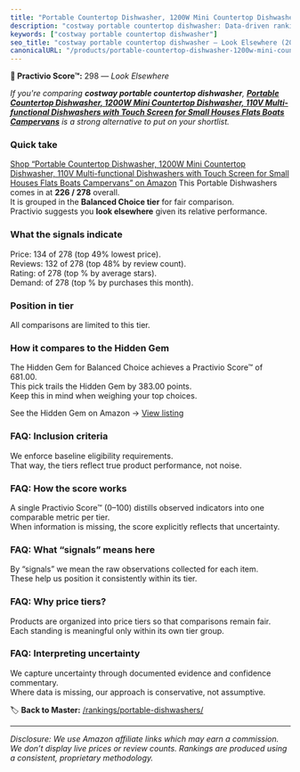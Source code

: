 ```yaml
---
title: "Portable Countertop Dishwasher, 1200W Mini Countertop Dishwasher, 110V Multi-functional Dishwashers with Touch Screen for Small Houses Flats Boats Campervans"
description: "costway portable countertop dishwasher: Data-driven ranking using the Practivio Score™. Positioned by quality, value, demand, findability, momentum."
keywords: ["costway portable countertop dishwasher"]
seo_title: "costway portable countertop dishwasher — Look Elsewhere (2025)"
canonicalURL: "/products/portable-countertop-dishwasher-1200w-mini-countertop-dishwasher-110v-multi-functional-dishwashers-with-touch-screen-for-small-houses-flats-boats-campervans-B0FJFMZYDC/"
---
```


**🚫 Practivio Score™:** 298 — _Look Elsewhere_


*If you're comparing **costway portable countertop dishwasher**, **[Portable Countertop Dishwasher, 1200W Mini Countertop Dishwasher, 110V Multi-functional Dishwashers with Touch Screen for Small Houses Flats Boats Campervans](https://www.amazon.com/dp/B0FJFMZYDC?tag=practivio-20)** is a strong alternative to put on your shortlist.*
### Quick take
[Shop “Portable Countertop Dishwasher, 1200W Mini Countertop Dishwasher, 110V Multi-functional Dishwashers with Touch Screen for Small Houses Flats Boats Campervans” on Amazon](https://www.amazon.com/dp/B0FJFMZYDC?tag=practivio-20)
This Portable Dishwashers comes in at **226 / 278** overall.  
It is grouped in the **Balanced Choice tier** for fair comparison.  
Practivio suggests you **look elsewhere** given its relative performance.

### What the signals indicate
Price: 134 of 278 (top 49% lowest price).  
Reviews: 132 of 278 (top 48% by review count).  
Rating:  of 278 (top % by average stars).  
Demand:  of 278 (top % by purchases this month).

### Position in tier
All comparisons are limited to this tier.

### How it compares to the Hidden Gem
The Hidden Gem for Balanced Choice achieves a Practivio Score™ of 681.00.  
This pick trails the Hidden Gem by 383.00 points.  
Keep this in mind when weighing your top choices.  

See the Hidden Gem on Amazon → [View listing](https://www.amazon.com/dp/B0B9GJFNLX?tag=practivio-20)

### FAQ: Inclusion criteria
We enforce baseline eligibility requirements.  
That way, the tiers reflect true product performance, not noise.

### FAQ: How the score works
A single Practivio Score™ (0–100) distills observed indicators into one comparable metric per tier.  
When information is missing, the score explicitly reflects that uncertainty.

### FAQ: What “signals” means here
By “signals” we mean the raw observations collected for each item.  
These help us position it consistently within its tier.

### FAQ: Why price tiers?
Products are organized into price tiers so that comparisons remain fair.  
Each standing is meaningful only within its own tier group.

### FAQ: Interpreting uncertainty
We capture uncertainty through documented evidence and confidence commentary.  
Where data is missing, our approach is conservative, not assumptive.


🏷️ **Back to Master:** [/rankings/portable-dishwashers/](/rankings/portable-dishwashers/)

---
_Disclosure: We use Amazon affiliate links which may earn a commission. We don’t display live prices or review counts. Rankings are produced using a consistent, proprietary methodology._
